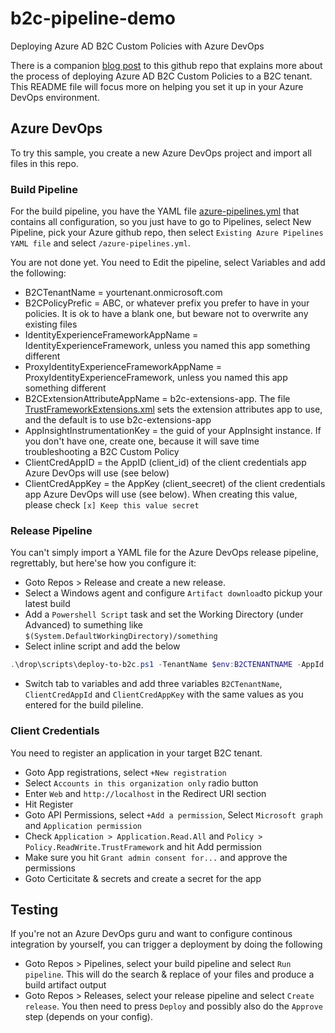 # b2c-pipeline-demo
Deploying Azure AD B2C Custom Policies with Azure DevOps

There is a companion [blog post](http://www.redbaronofazure.com/?p=7702) to this github repo that explains more about the process of deploying Azure AD B2C Custom Policies to a B2C tenant. This README file will focus more on helping you set it up in your Azure DevOps environment.

## Azure DevOps
To try this sample, you create a new Azure DevOps project and import all files in this repo.

### Build Pipeline
For the build pipeline, you have the YAML file [azure-pipelines.yml](azure-pipelines.yml) that contains all configuration, so you just have to go to Pipelines, select New Pipeline, pick your Azure github repo, then select `Existing Azure Pipelines YAML file` and select `/azure-pipelines.yml`.

You are not done yet. You need to Edit the pipeline, select Variables and add the following:

- B2CTenantName = yourtenant.onmicrosoft.com
- B2CPolicyPrefic = ABC, or whatever prefix you prefer to have in your policies. It is ok to have a blank one, but beware not to overwrite any existing files
- IdentityExperienceFrameworkAppName = IdentityExperienceFramework, unless you named this app something different
- ProxyIdentityExperienceFrameworkAppName = ProxyIdentityExperienceFramework, unless you named this app something different
- B2CExtensionAttributeAppName = b2c-extensions-app. The file [TrustFrameworkExtensions.xml](./policies/TrustFrameworkExtensions.xml) sets the extension attributes app to use, and the default is to use b2c-extensions-app
- AppInsightInstrumentationKey = the guid of your AppInsight instance. If you don't have one, create one, because it will save time troubleshooting a B2C Custom Policy
- ClientCredAppID = the AppID (client_id) of the client credentials app Azure DevOps will use (see below)
- ClientCredAppKey = the AppKey (client_seecret) of the client credentials app Azure DevOps will use (see below). When creating this value, please check `[x] Keep this value secret`

### Release Pipeline
You can't simply import a YAML file for the Azure DevOps release pipeline, regrettably, but here'se how you configure it:

- Goto Repos > Release and create a new release.
- Select a Windows agent and configure `Artifact download`to pickup your latest build
- Add a `Powershell Script` task and set the Working Directory (under Advanced) to sumething like `$(System.DefaultWorkingDirectory)/something`
- Select inline script and add the below

```powershell
.\drop\scripts\deploy-to-b2c.ps1 -TenantName $env:B2CTENANTNAME -AppId $env:CLIENTCREDAPPID -AppKey $env:CLIENTCREDAPPKEY -PolicyPath .\drop\policies
```

- Switch tab to variables and add three variables `B2CTenantName`, `ClientCredAppId` and `ClientCredAppKey` with the same values as you entered for the build pileline. 

### Client Credentials

You need to register an application in your target B2C tenant.

- Goto App registrations, select `+New registration` 
- Select `Accounts in this organization only` radio button
- Enter `Web` and `http://localhost` in the Redirect URI section
- Hit Register
- Goto API Permissions, select `+Add a permission`, Select `Microsoft graph` and `Application permission`
- Check `Application > Application.Read.All` and `Policy > Policy.ReadWrite.TrustFramework` and hit Add permission
- Make sure you hit `Grant admin consent for...` and approve the permissions
- Goto Certicitate & secrets and create a secret for the app

## Testing

If you're not an Azure DevOps guru and want to configure continous integration by yourself, you can trigger a deployment by doing the following

- Goto Repos > Pipelines, select your build pipeline and select `Run pipeline`. This will do the search & replace of your files and produce a build artifact output
- Goto Repos > Releases, select your release pipeline and select `Create release`. You then need to press `Deploy` and possibly also do the `Approve` step (depends on your config).